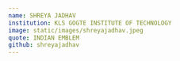 ```yaml
---
name: SHREYA JADHAV
institution: KLS GOGTE INSTITUTE OF TECHNOLOGY
image: static/images/shreyajadhav.jpeg
quote: INDIAN EMBLEM
github: shreyajadhav
---
```

